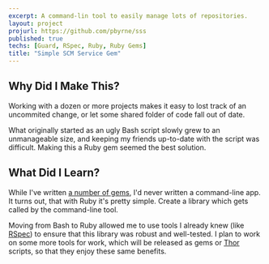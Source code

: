 ```yaml
---
excerpt: A command-lin tool to easily manage lots of repositories.
layout: project
projurl: https://github.com/pbyrne/sss
published: true
techs: [Guard, RSpec, Ruby, Ruby Gems]
title: "Simple SCM Service Gem"
---
```


## Why Did I Make This?

Working with a dozen or more projects makes it easy to lost track of an
uncommited change, or let some shared folder of code fall out of date.

What originally started as an ugly Bash script slowly grew to an unmanageable
size, and keeping my friends up-to-date with the script was difficult. Making
this a Ruby gem seemed the best solution.

## What Did I Learn?

While I've written [a number of gems][mygems], I'd never written a command-line
app. It turns out, that with Ruby it's pretty simple. Create a library which
gets called by the command-line tool.

Moving from Bash to Ruby allowed me to use tools I already knew (like
[RSpec]) to ensure that this library was robust and well-tested. I plan to work
on some more tools for work, which will be released as gems or [Thor] scripts,
so that they enjoy these same benefits.

[mygems]: https://rubygems.org/profiles/pbyrne
[RSpec]: http://rspec.info/
[Thor]: https://github.com/wycats/thor
